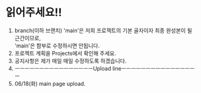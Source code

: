 # 읽어주세요!!
1. branch(이하 브랜치) 'main'은 저희 프로젝트의 기본 골자이자 최종 완성본이 될 근간이므로, <br>'main'은 함부로 수정하시면 안됩니다.
2. 프로젝트 계획을 Projects에서 확인해 주세요.
3. 공지사항은 제가 매일 매일 수정하도록 하겠습니다.
4. ㅡㅡㅡㅡㅡㅡㅡㅡㅡㅡㅡㅡㅡㅡㅡㅡUpload lineㅡㅡㅡㅡㅡㅡㅡㅡㅡㅡㅡㅡㅡㅡㅡㅡ
5. 06/18(화) main page upload.
